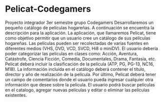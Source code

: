 # Pelicat-Codegamers
Proyecto integrador 3er semestre grupo Codegamers
Desarrollaremos un pequeño catálogo de películas hogareñas.  A continuación se encuentra la descripción para la aplicación.
La aplicación, que llamaremos Pelicat, tiene como objetivo permitir que un usuario cree un catálogo de sus películas hogareñas. Las películas pueden ser recolectadas de varias fuentes en diferentes medios (VHS, DVD, VCD, SVCD, Hi8 o miniDV).
El usuario debería poder categorizar las películas en clases como: Acción, Aventura, Catástrofe, Ciencia Ficción, Comedia, Documentales, Drama, Fantasía, etc.
Pelicat deberá incluir la clasificación de la película (ATP, PG, PG-13, NC16, M18).
La información incluida en el catálogo deberá contener el título, director y año de realización de la película.
Por último, Pelicat deberá tener un campo de comentarios donde el usuario pueda ingresar cualquier otra información que desee sobre la película.
El usuario podrá buscar películas en el catalogo, agregar nuevas películas y editar o eliminar las películas existentes.
